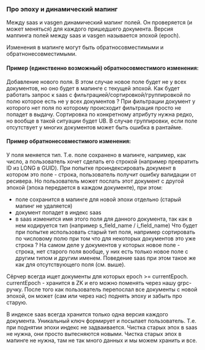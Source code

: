 ### Про эпоху и динамический мапинг  

Между saas и vasgen динамический мапинг полей.
Он проверяется (и может меняться) для каждого пришедшего документа.
Версия маппинга полей между saas и vasgen называется эпохой (epoch).

Изменения в мапинге могут быть обратносовместимыми и обратнонесовместимыми.

#### Пример (единственно возможный) обратносовместимого изменения:
Добавление нового поля. В этом случае новое поле будет не у всех документов, но оно будет в мапинге с текущей эпохой.
Как будет работать запрос к saas c фильтрацией/сортировкой/группировкой по полю которое есть не у всех документов ?
При фильтрации документ у которого нет поля по которому происходит фильтрация просто не попадет в выдачу.
Сортировка по конкретному атрибуту нужна редко, но вообще в такой ситуации будет UB.
В случае группировки, если поле отсутствует у многих документов может быть ошибка в рантайме.

#### Пример обратнонесовместимого изменения:
У поля меняется тип. Т.е. поле сохранено в мапинге, например, как число, а пользователь хочет сделать его строкой (например превратить ID из LONG в GUID).
При попытке проиндексировать документ в котором это поле - строка, пользователь получит ошибку валидации от ресивера.
Но пользователь может послать этот документ с другой эпохой (эпоха передается в каждом документе),
при этом:
- поле сохранится в мапинге для новой эпохи отдельно (старый мапинг не удаляется)
- документ попадет в индекс saas
- в saas изменится имя этого поля для данного документа, так как в нем кодируется тип (например s_field_name / i_field_name)
  Что будет при попытке использовать старый тип поля, например сортировать по числовому полю при том что для некоторых документов это уже строка ?
  На самом деле у документов у которых новое поле - строка, нет старого поля вообще, у них есть только новое поле с другим типом и другим именем.
  Поведение saas при этом такое же как для отсутствующего поля (см. выше).

Сёрчер всегда ищет документы для которых epoch >= currentEpoch.
currentEpoch - хранится в ZK и его можно поменять через нашу grpc-ручку.
После того как пользователь перепослал все документы с новой эпохой, он может (сам или через нас) поднять эпоху и забыть про старую.

В индексе saas всегда хранится только одна версия каждого документа. Уникальный ключ формирует и посылает пользователь.
Т.е. при поднятии эпохи индекс не задваивается.
Чистка старых эпох в saas не нужна, они просто вытесняются новыми.
Чистка старых эпох в мапинге не нужна, там не так много данных и мы можем хранить и все.
